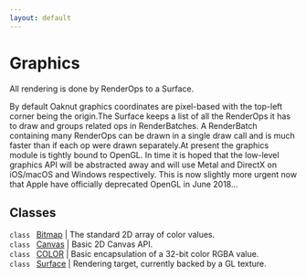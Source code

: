 ```yaml
---
layout: default
---
```


# Graphics

All rendering is done by RenderOps to a Surface.

By default Oaknut graphics coordinates are pixel-based with the top-left corner being the origin.The Surface keeps a list of all the RenderOps it has to draw and groups related ops in RenderBatches. A RenderBatch containing many RenderOps can be drawn in a single draw call and is much faster than if each op were drawn separately.At present the graphics module is tightly bound to OpenGL. In time it is hoped that the low-level graphics API will be abstracted away and will use Metal and DirectX on iOS/macOS and Windows respectively. This is now slightly more urgent now that Apple have officially deprecated OpenGL in June 2018...

## Classes

`class ` [Bitmap](todo) | 
The standard 2D array of color values.     
`class ` [Canvas](todo) | 
Basic 2D Canvas API.     
`class ` [COLOR](todo) | 
Basic encapsulation of a 32-bit color RGBA value.     
`class ` [Surface](todo) | 
Rendering target, currently backed by a GL texture.     
